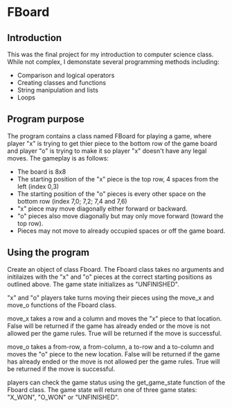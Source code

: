 # FBoard

## Introduction
This was the final project for my introduction to computer science class. While not complex, I demonstate several programming methods including:
* Comparison and logical operators
* Creating classes and functions
* String manipulation and lists
* Loops

## Program purpose
The program contains a class named FBoard for playing a game, where player "x" is trying to get thier piece to the bottom row of the game board and player "o" is trying to make it so player "x" doesn't have any legal moves. The gameplay is as follows:
* The board is 8x8
* The starting position of the "x" piece is the top row, 4 spaces from the left (index 0,3)
* The starting position of the "o" pieces is every other space on the bottom row (index 7,0; 7,2; 7,4 and 7,6)
* "x" piece may move diagonally either forward or backward.
* "o" pieces also move diagonally but may only move forward (toward the top row).
* Pieces may not move to already occupied spaces or off the game board.

## Using the program
Create an object of class Fboard. The Fboard class takes no arguments and initilaizes with the "x" and "o" pieces at the correct starting positions as outlined above. The game state initializes as "UNFINISHED".

"x" and "o" players take turns moving their pieces using the move_x and move_o functions of the Fboard class.

move_x takes a row and a column and moves the "x" piece to that location. False will be returned if the game has already ended or the move is not allowed per the game rules. True will be returned if the move is successful.

move_o takes a from-row, a from-column, a to-row and a to-column and moves the "o" piece to the new location. False will be returned if the game has already ended or the move is not allowed per the game rules. True will be returned if the move is successful.

players can check the game status using the get_game_state function of the Fboard class. The game state will return one of three game states: "X_WON", "O_WON" or "UNFINISHED".
